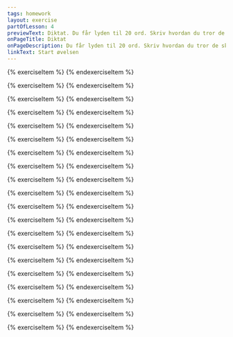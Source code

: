 ```yaml
---
tags: homework
layout: exercise
partOfLesson: 4
previewText: Diktat. Du får lyden til 20 ord. Skriv hvordan du tror de skal staves.
onPageTitle: Diktat
onPageDescription: Du får lyden til 20 ord. Skriv hvordan du tror de skal staves.
linkText: Start øvelsen
---
```


{% exerciseItem %}
<image-illustration data-file="colors/color-green.jpg"></image-illustration>
<audio-player data-file="colors/qorsuk.mp3"></audio-player>
<single-input data-label="Qanoq oqarpa?" data-validation="qorsuk"></single-input>
<feedback-message data-content="Qorsuk betyder grøn"></feedback-message>
{% endexerciseItem %}

{% exerciseItem %}
<image-illustration data-file="numbers/number10.jpg"></image-illustration>
<audio-player data-file="numbers/10.mp3"></audio-player>
<single-input data-label="Qanoq oqarpa?" data-validation="qulit"></single-input>
<feedback-message data-content="Qulit betyder 10"></feedback-message>
{% endexerciseItem %}

{% exerciseItem %}
<image-illustration data-file="numbers/number02.jpg"></image-illustration>
<audio-player data-file="numbers/02.mp3"></audio-player>
<single-input data-label="Qanoq oqarpa?" data-validation="marluk"></single-input>
<feedback-message data-content="Marluk betyder to"></feedback-message>
{% endexerciseItem %}

{% exerciseItem %}
<image-illustration data-file="family/aleqa.png"></image-illustration>
<audio-player data-file="family/aleqa.mp3"></audio-player>
<single-input data-label="Qanoq oqarpa?" data-validation="aleqa"></single-input>
<feedback-message data-content="Aleqa betyder storesøster (til en lillebror)"></feedback-message>
{% endexerciseItem %}

{% exerciseItem %}
<image-illustration data-file="body/oqaq.png"></image-illustration>
<audio-player data-file="body/oqaq.mp3"></audio-player>
<single-input data-label="Qanoq oqarpa?" data-validation="oqaq"></single-input>
<feedback-message data-content="Oqaq betyder tunge"></feedback-message>
{% endexerciseItem %}

{% exerciseItem %}
<image-illustration data-file="body/kigut.png"></image-illustration>
<audio-player data-file="body/kigut.mp3"></audio-player>
<single-input data-label="Qanoq oqarpa?" data-validation="kigut"></single-input>
<feedback-message data-content="Kigut betyder tand"></feedback-message>
{% endexerciseItem %}

{% exerciseItem %}
<image-illustration data-file="body/assak.png"></image-illustration>
<audio-player data-file="body/assak.mp3"></audio-player>
<single-input data-label="Qanoq oqarpa?" data-validation="assak"></single-input>
<feedback-message data-content="Assak betyder hånd"></feedback-message>
{% endexerciseItem %}

{% exerciseItem %}
<image-illustration data-file="body/niu.png"></image-illustration>
<audio-player data-file="body/niu.mp3"></audio-player>
<single-input data-label="Qanoq oqarpa?" data-validation="niu"></single-input>
<feedback-message data-content="Niu betyder ben"></feedback-message>
{% endexerciseItem %}

{% exerciseItem %}
<image-illustration data-file="clothes/atequt.png"></image-illustration>
<audio-player data-file="clothes/atequt.mp3"></audio-player>
<single-input data-label="Qanoq oqarpa?" data-validation="atequt"></single-input>
<feedback-message data-content="Atequt betyder nederdel"></feedback-message>
{% endexerciseItem %}

{% exerciseItem %}
<image-illustration data-file="clothes/manoqut.png"></image-illustration>
<audio-player data-file="clothes/manoqut.mp3"></audio-player>
<single-input data-label="Qanoq oqarpa?" data-validation="manoqut"></single-input>
<feedback-message data-content="Manoqut betyder hagesmæk"></feedback-message>
{% endexerciseItem %}

{% exerciseItem %}
<image-illustration data-file="nature/orpik.png"></image-illustration>
<audio-player data-file="nature/orpik.mp3"></audio-player>
<single-input data-label="Qanoq oqarpa?" data-validation="orpik"></single-input>
<feedback-message data-content="Orpik betyder træ"></feedback-message>
{% endexerciseItem %}

{% exerciseItem %}
<image-illustration data-file="nature/puisi.png"></image-illustration>
<audio-player data-file="nature/puisi.mp3"></audio-player>
<single-input data-label="Qanoq oqarpa?" data-validation="puisi"></single-input>
<feedback-message data-content="Puisi betyder sæl"></feedback-message>
{% endexerciseItem %}

{% exerciseItem %}
<image-illustration data-file="nature/tuttu.png"></image-illustration>
<audio-player data-file="nature/tuttu.mp3"></audio-player>
<single-input data-label="Qanoq oqarpa?" data-validation="tuttu"></single-input>
<feedback-message data-content="Tuttu betyder rensdyr"></feedback-message>
{% endexerciseItem %}

{% exerciseItem %}
<image-illustration data-file="nature/amaroq.jpg"></image-illustration>
<audio-player data-file="nature/amaroq.mp3"></audio-player>
<single-input data-label="Qanoq oqarpa?" data-validation="amaroq"></single-input>
<feedback-message data-content="Amaroq betyder ulv"></feedback-message>
{% endexerciseItem %}

{% exerciseItem %}
<image-illustration data-file="nature/aaveq.png"></image-illustration>
<audio-player data-file="nature/aaveq.mp3"></audio-player>
<single-input data-label="Qanoq oqarpa?" data-validation="aaveq"></single-input>
<feedback-message data-content="Aaveq betyder hvalros"></feedback-message>
{% endexerciseItem %}

{% exerciseItem %}
<image-illustration data-file="nature/appa.jpg"></image-illustration>
<audio-player data-file="nature/appa.mp3"></audio-player>
<single-input data-label="Qanoq oqarpa?" data-validation="appa"></single-input>
<feedback-message data-content="Appa betyder lomvie"></feedback-message>
{% endexerciseItem %}

{% exerciseItem %}
<image-illustration data-file="nature/aqisseq.jpg"></image-illustration>
<audio-player data-file="nature/aqisseq.mp3"></audio-player>
<single-input data-label="Qanoq oqarpa?" data-validation="aqisseq"></single-input>
<feedback-message data-content="Aqisseq betyder rype"></feedback-message>
{% endexerciseItem %}

{% exerciseItem %}
<image-illustration data-file="nature/eqaluk.jpg"></image-illustration>
<audio-player data-file="nature/eqaluk.mp3"></audio-player>
<single-input data-label="Qanoq oqarpa?" data-validation="eqaluk"></single-input>
<feedback-message data-content="Eqaluk betyder ørred"></feedback-message>
{% endexerciseItem %}

{% exerciseItem %}
<image-illustration data-file="nature/miteq.jpg"></image-illustration>
<audio-player data-file="nature/miteq.mp3"></audio-player>
<single-input data-label="Qanoq oqarpa?" data-validation="miteq"></single-input>
<feedback-message data-content="Miteq betyder edderfugl"></feedback-message>
{% endexerciseItem %}

{% exerciseItem %}
<image-illustration data-file="nature/qeeraq.jpg"></image-illustration>
<audio-player data-file="nature/qeeraq.mp3"></audio-player>
<single-input data-label="Qanoq oqarpa?" data-validation="qeeraq"></single-input>
<feedback-message data-content="Qeeraq betyder havkat"></feedback-message>
{% endexerciseItem %}
